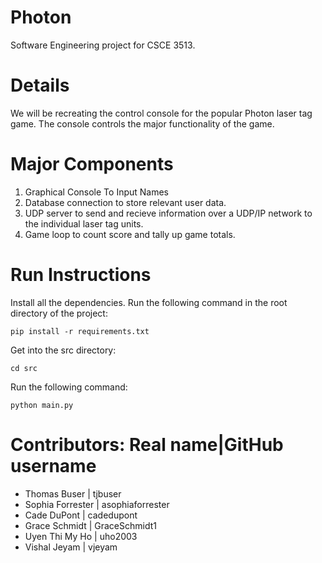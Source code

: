 # Photon
Software Engineering project for CSCE 3513. 

# Details
We will be recreating the control console for the popular Photon laser tag game. The console controls the major functionality of the game. 

# Major Components
1. Graphical Console To Input Names
2. Database connection to store relevant user data.
3. UDP server to send and recieve information over a UDP/IP network to the individual laser tag units.
4. Game loop to count score and tally up game totals.

# Run Instructions
Install all the dependencies. Run the following command in the root directory of the project:

`pip install -r requirements.txt`
   
Get into the src directory:
   
`cd src`
   
Run the following command:

`python main.py`

# Contributors: Real name|GitHub username
- Thomas Buser | tjbuser
- Sophia Forrester | asophiaforrester
- Cade DuPont | cadedupont
- Grace Schmidt | GraceSchmidt1
- Uyen Thi My Ho | uho2003
- Vishal Jeyam | vjeyam
